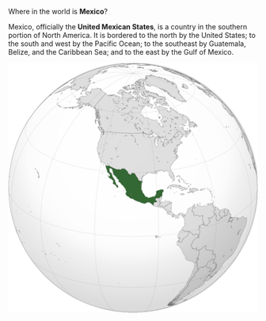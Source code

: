 Where in the world is **Mexico**?
<!--question-->
Mexico, officially the **United Mexican States**, is a country in the southern portion of North America. It is bordered to the north by the United States; to the south and west by the Pacific Ocean; to the southeast by Guatemala, Belize, and the Caribbean Sea; and to the east by the Gulf of Mexico.

![Map of Mexico](images/MEX_orthographic.svg)